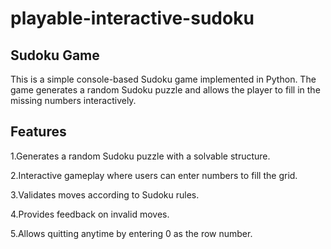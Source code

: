 # playable-interactive-sudoku

## **Sudoku Game**

This is a simple console-based Sudoku game implemented in Python. The game generates a random Sudoku puzzle and allows the player to fill in the missing numbers interactively.

## **Features**

1.Generates a random Sudoku puzzle with a solvable structure.

2.Interactive gameplay where users can enter numbers to fill the grid.

3.Validates moves according to Sudoku rules.

4.Provides feedback on invalid moves.

5.Allows quitting anytime by entering 0 as the row number.